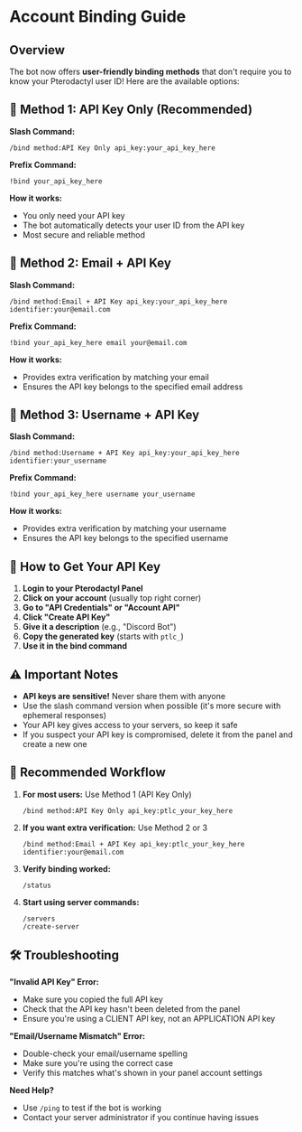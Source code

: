 # Account Binding Guide

## Overview

The bot now offers **user-friendly binding methods** that don't require you to know your Pterodactyl user ID! Here are the available options:

## 🔑 Method 1: API Key Only (Recommended)

**Slash Command:**
```
/bind method:API Key Only api_key:your_api_key_here
```

**Prefix Command:**
```
!bind your_api_key_here
```

**How it works:**
- You only need your API key
- The bot automatically detects your user ID from the API key
- Most secure and reliable method

## 📧 Method 2: Email + API Key

**Slash Command:**
```
/bind method:Email + API Key api_key:your_api_key_here identifier:your@email.com
```

**Prefix Command:**
```
!bind your_api_key_here email your@email.com
```

**How it works:**
- Provides extra verification by matching your email
- Ensures the API key belongs to the specified email address

## 👤 Method 3: Username + API Key

**Slash Command:**
```
/bind method:Username + API Key api_key:your_api_key_here identifier:your_username
```

**Prefix Command:**
```
!bind your_api_key_here username your_username
```

**How it works:**
- Provides extra verification by matching your username
- Ensures the API key belongs to the specified username

## 🔐 How to Get Your API Key

1. **Login to your Pterodactyl Panel**
2. **Click on your account** (usually top right corner)
3. **Go to "API Credentials" or "Account API"**
4. **Click "Create API Key"**
5. **Give it a description** (e.g., "Discord Bot")
6. **Copy the generated key** (starts with `ptlc_`)
7. **Use it in the bind command**

## ⚠️ Important Notes

- **API keys are sensitive!** Never share them with anyone
- Use the slash command version when possible (it's more secure with ephemeral responses)
- Your API key gives access to your servers, so keep it safe
- If you suspect your API key is compromised, delete it from the panel and create a new one

## 🎯 Recommended Workflow

1. **For most users:** Use Method 1 (API Key Only)
   ```
   /bind method:API Key Only api_key:ptlc_your_key_here
   ```

2. **If you want extra verification:** Use Method 2 or 3
   ```
   /bind method:Email + API Key api_key:ptlc_your_key_here identifier:your@email.com
   ```

3. **Verify binding worked:**
   ```
   /status
   ```

4. **Start using server commands:**
   ```
   /servers
   /create-server
   ```

## 🛠️ Troubleshooting

**"Invalid API Key" Error:**
- Make sure you copied the full API key
- Check that the API key hasn't been deleted from the panel
- Ensure you're using a CLIENT API key, not an APPLICATION API key

**"Email/Username Mismatch" Error:**
- Double-check your email/username spelling
- Make sure you're using the correct case
- Verify this matches what's shown in your panel account settings

**Need Help?**
- Use `/ping` to test if the bot is working
- Contact your server administrator if you continue having issues
